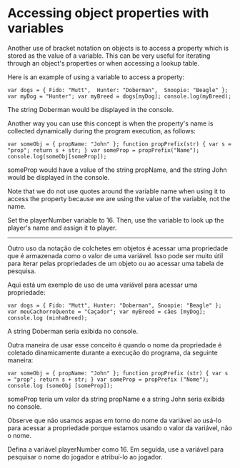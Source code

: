 # Accessing object properties with variables

Another use of bracket notation on objects is to access a property which is stored as the value of a variable. This can be very useful for iterating through an object's properties or when accessing a lookup table.

Here is an example of using a variable to access a property:

`var dogs = {
  Fido: "Mutt",  Hunter: "Doberman",  Snoopie: "Beagle"
};
var myDog = "Hunter";
var myBreed = dogs[myDog];
console.log(myBreed);`

The string Doberman would be displayed in the console.

Another way you can use this concept is when the property's name is collected dynamically during the program execution, as follows:

`var someObj = {
  propName: "John"
};
function propPrefix(str) {
  var s = "prop";
  return s + str;
}
var someProp = propPrefix("Name");
console.log(someObj[someProp]);`

someProp would have a value of the string propName, and the string John would be displayed in the console.

Note that we do not use quotes around the variable name when using it to access the property because we are using the value of the variable, not the name.

Set the playerNumber variable to 16. Then, use the variable to look up the player's name and assign it to player.

---

Outro uso da notação de colchetes em objetos é acessar uma propriedade que é armazenada como o valor de uma variável. Isso pode ser muito útil para iterar pelas propriedades de um objeto ou ao acessar uma tabela de pesquisa.

Aqui está um exemplo de uso de uma variável para acessar uma propriedade:

`var dogs = {
  Fido: "Mutt", Hunter: "Doberman", Snoopie: "Beagle"
};
var meuCachorroQuente = "Caçador";
var myBreed = cães [myDog];
console.log (minhaBreed); `

A string Doberman seria exibida no console.

Outra maneira de usar esse conceito é quando o nome da propriedade é coletado dinamicamente durante a execução do programa, da seguinte maneira:

`var someObj = {
  propName: "John"
};
function propPrefix (str) {
  var s = "prop";
  return s + str;
}
var someProp = propPrefix ("Nome");
console.log (someObj [someProp]); `

someProp teria um valor da string propName e a string John seria exibida no console.

Observe que não usamos aspas em torno do nome da variável ao usá-lo para acessar a propriedade porque estamos usando o valor da variável, não o nome.

Defina a variável playerNumber como 16. Em seguida, use a variável para pesquisar o nome do jogador e atribuí-lo ao jogador.